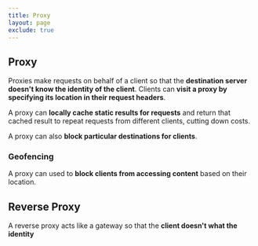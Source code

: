```yaml
---
title: Proxy
layout: page
exclude: true
---
```


## Proxy

Proxies make requests on behalf of a client so that the **destination server doesn't know the identity of the client**. Clients can **visit a proxy by specifying its location in their request headers**.

A proxy can **locally cache static results for requests** and return that cached result to repeat requests from different clients, cutting down costs.

A proxy can also **block particular destinations for clients**.

### Geofencing

A proxy can used to **block clients from accessing content** based on their location.

## Reverse Proxy

A reverse proxy acts like a gateway so that the **client doesn't what the identity**


<!--stackedit_data:
eyJoaXN0b3J5IjpbLTIwMzk4MDU4MDAsLTE1NzMwMDM2MV19
-->